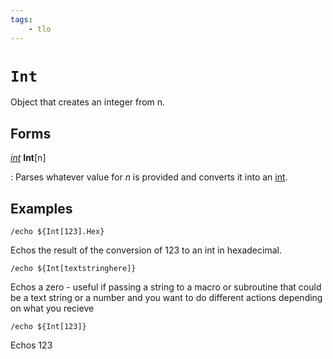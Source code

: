 ```yaml
---
tags:
    - tlo
---
```


# `Int`

Object that creates an integer from n.

## Forms

[_int_][int] **Int**[n]

:   Parses whatever value for _n_ is provided and converts it into an [int].

## Examples

```
/echo ${Int[123].Hex}
```

Echos the result of the conversion of 123 to an int in hexadecimal.

```
/echo ${Int[textstringhere]}
```

Echos a zero - useful if passing a string to a macro or subroutine that could be a text string or a number and you want to do different actions depending on what you recieve

```
/echo ${Int[123]}
```

Echos 123

[int]: ../data-types/datatype-int.md